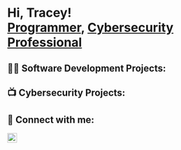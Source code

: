 <h1>Hi, Tracey! <br/><a href="https://github.com/tleanne1">Programmer</a>, <a href="https://www.linkedin.com/in/tleanne/">Cybersecurity Professional</a> </h1>

<h2>👨‍💻 Software Development Projects:</h2>


<h2>📺 Cybersecurity Projects:</h2>


<h2> 🤳 Connect with me:</h2>

[<img align="left" alt="TraceyBuentello | LinkedIn" width="22px" src="https://cdn.jsdelivr.net/npm/simple-icons@v3/icons/linkedin.svg" />][linkedin]

[linkedin]: https://www.linkedin.com/in/tleanne/
